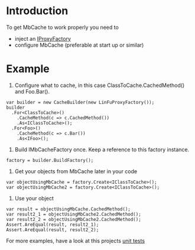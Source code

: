 # Introduction #

To get MbCache to work properly you need to
  * inject an [IProxyFactory](ProxyFactory.md)
  * configure MbCache (preferable at start up or similar)

# Example #

  1. Configure what to cache, in this case ClassToCache.CachedMethod() and Foo.Bar().
```
var builder = new CacheBuilder(new LinFuProxyFactory());
builder
  .For<ClassToCache>()
    .CacheMethod(c => c.CachedMethod())
    .As<IClassToCache>();
  .For<Foo>()
    .CacheMethod(c => c.Bar())
    .As<IFoo>();
```
  1. Build IMbCacheFactory once. Keep a reference to this factory instance.
```
factory = builder.BuildFactory();
```
  1. Get your objects from MbCache later in your code
```
var objectUsingMbCache = factory.Create<IClassToCache>();
var objectUsingMbCache2 = factory.Create<IClassToCache>();
```
  1. Use your object
```
var result = objectUsingMbCache.CachedMethod();
var result2_1 = objectUsingMbCache2.CachedMethod();
var result2_2 = objectUsingMbCache2.CachedMethod();
Assert.AreEqual(result, result2_1);
Assert.AreEqual(result, result2_2);
```


For more examples, have a look at this projects [unit tests](http://code.google.com/p/mbcache/source/browse/#hg%2FMbCacheTest%2FLogic%253Fstate%253Dclosed)